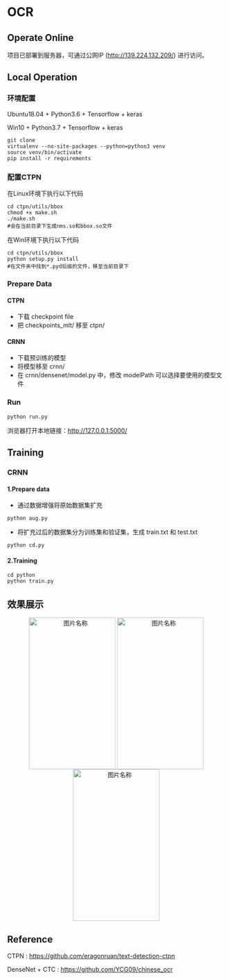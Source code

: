 # OCR
## Operate Online
项目已部署到服务器，可通过公网IP (http://139.224.132.209/) 进行访问。
## Local Operation
### 环境配置
Ubuntu18.04 + Python3.6 + Tensorflow + keras

Win10 + Python3.7 + Tensorflow + keras
```
git clone
virtualenv --no-site-packages --python=python3 venv
source venv/bin/activate
pip install -r requirements
```
### 配置CTPN
在Linux环境下执行以下代码
```
cd ctpn/utils/bbox
chmod +x make.sh
./make.sh
#会在当前目录下生成nms.so和bbox.so文件
```
在Win环境下执行以下代码
```
cd ctpn/utils/bbox
python setup.py install
#在文件夹中找到*.pyd后缀的文件，移至当前目录下
```
### Prepare Data
#### CTPN
- 下载 checkpoint file
- 把 checkpoints_mlt/ 移至 ctpn/
#### CRNN
- 下载预训练的模型
- 将模型移至 crnn/
- 在 crnn/densenet/model.py 中，修改 modelPath 可以选择要使用的模型文件
### Run
```
python run.py
```
浏览器打开本地链接：http://127.0.0.1:5000/

## Training
### CRNN
#### 1.Prepare data
- 通过数据增强将原始数据集扩充
```shell
python aug.py
```
- 将扩充过后的数据集分为训练集和验证集，生成 train.txt 和 test.txt
```shell
python cd.py
```


#### 2.Training
```shell
cd python
python train.py
```
## 效果展示
<div align = "center">
    <img src="https://upload-images.jianshu.io/upload_images/16784976-e756949a8057fae6.jpg?imageMogr2/auto-orient/strip%7CimageView2/2/w/1080/q/50" width = "200" height = "350" alt="图片名称" align=center /> <img src="https://upload-images.jianshu.io/upload_images/16784976-b68d8ecb533a78f9.jpg?imageMogr2/auto-orient/strip%7CimageView2/2/w/1080/q/50" width = "200" height = "350" alt="图片名称" align=center /> <img src="https://upload-images.jianshu.io/upload_images/16784976-7642bffe2fd16c9b.jpg?imageMogr2/auto-orient/strip%7CimageView2/2/w/1080/q/50" width = "200" height = "350" alt="图片名称" align=center />
</div>

## Reference
CTPN : https://github.com/eragonruan/text-detection-ctpn

DenseNet + CTC : https://github.com/YCG09/chinese_ocr
